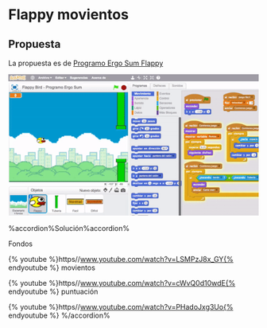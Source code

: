 
# Flappy movientos

## Propuesta

La propuesta es de [Programo Ergo Sum Flappy](http://www.programoergosum.com/cursos-online/scratch/115-juego-de-flappy-bird-programado-con-scratch)

![](img/flappy-bird-con-scratch.gif)



%accordion%Solución%accordion%

Fondos

{% youtube %}https//www.youtube.com/watch?v=LSMPzJ8x_GY{% endyoutube %}
movientos

{% youtube %}https//www.youtube.com/watch?v=cWvQ0d10wdE{% endyoutube %}
puntuación

{% youtube %}https//www.youtube.com/watch?v=PHadoJxg3Uo{% endyoutube %}
%/accordion%